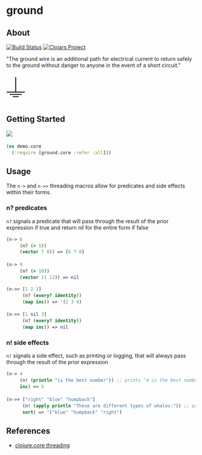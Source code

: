 # ground

## About

[![Build Status](https://travis-ci.org/rcullito/ground.svg?branch=master)](https://travis-ci.org/rcullito/ground)
[![Clojars Project](https://img.shields.io/clojars/v/ground.svg)](https://clojars.org/ground)

"The ground wire is an additional path for electrical current to return safely to the ground without danger to anyone in the event of a short circuit."

<img src="ground.png" alt="ground" width="50px" />

## Getting Started 

![](https://clojars.org/ground/latest-version.svg)

```clojure
(ns demo.core
  (:require [ground.core :refer :all]))
```

## Usage

The `n->` and `n->>` threading macros allow for predicates and side effects within their forms. 

### n? predicates

`n?` signals a predicate that will pass through the result of the
prior expression if true and return nil for the entire form if false

```clojure
(n-> 6
     (n? (> 5))
     (vector 7 8)) => [6 7 8]

(n-> 9
     (n? (> 10))
     (vector 11 12)) => nil
```


```clojure
(n->> [1 2 3]
      (n? (every? identity))
      (map inc)) => '(2 3 4)

(n->> [1 nil 3]
      (n? (every? identity))
      (map inc)) => nil
```

### n! side effects

`n!` signals a side effect, such as printing or logging, that will
always pass through the result of the prior expression

```clojure
(n-> 4
     (n! (println "is the best number")) ;; prints "4 is the best number"
     inc) => 5	

(n->> ["right" "blue" "humpback"]
      (n! (apply println "These are different types of whales:")) ;; prints "These are different types of whales: right blue humpback"
      sort) => '("blue" "humpback" "right")
```

## References

* [clojure.core threading](https://clojure.org/guides/threading_macros)
